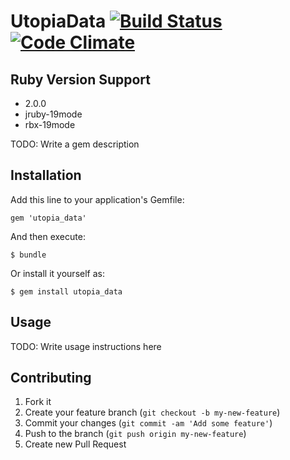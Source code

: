 # UtopiaData [![Build Status](https://travis-ci.org/dukex/utopia.png?branch=develop)](https://travis-ci.org/dukex/utopia)[![Code Climate](https://codeclimate.com/github/dukex/utopia.png)](https://codeclimate.com/github/dukex/utopia)

## Ruby Version Support
  * 2.0.0
  * jruby-19mode
  * rbx-19mode

TODO: Write a gem description

## Installation

Add this line to your application's Gemfile:

    gem 'utopia_data'

And then execute:

    $ bundle

Or install it yourself as:

    $ gem install utopia_data

## Usage

TODO: Write usage instructions here

## Contributing

1. Fork it
2. Create your feature branch (`git checkout -b my-new-feature`)
3. Commit your changes (`git commit -am 'Add some feature'`)
4. Push to the branch (`git push origin my-new-feature`)
5. Create new Pull Request
